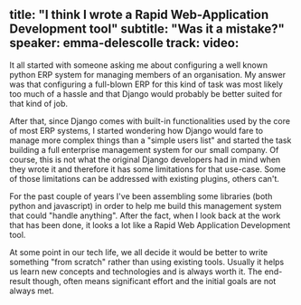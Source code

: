title: "I think I wrote a Rapid Web-Application Development tool"
subtitle: "Was it a mistake?"
speaker: emma-delescolle
track: 
video:
---
It all started with someone asking me about configuring a well known python ERP system for managing members of an organisation.
My answer was that configuring a full-blown ERP for this kind of task was most likely too much of a hassle and that Django would probably be better suited for that kind of job.

After that, since Django comes with built-in functionalities used by the core of most ERP systems, I started wondering how Django would fare to manage more complex things than a "simple users list" and started the task building a full enterprise management system for our small company. Of course, this is not what the original Django developers had in mind when they wrote it and therefore it has some limitations for that use-case. Some of those limitations can be addressed with existing plugins, others can't.

For the past couple of years I've been assembling some libraries (both python and javascript) in order to help me build this management system that could "handle anything". After the fact, when I look back at the work that has been done, it looks a lot like a Rapid Web Application Development tool.

At some point in our tech life, we all decide it would be better to write something "from scratch" rather than using existing tools. Usually it helps us learn new concepts and technologies and is always worth it. The end-result though, often means significant effort and the initial goals are not always met.
